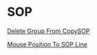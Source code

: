 



# SOP

[Delete Group From CopySOP](DeleteCopiedGroup.md)

[Mouse Position To SOP Line](MousePositionSOPLine.md)